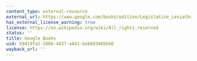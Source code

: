 ```yaml
---
content_type: external-resource
external_url: https://www.google.com/books/edition/Legislative_Leviathan/g1rvz-UlK9wC?hl=en&gbpv=1
has_external_license_warning: true
license: https://en.wikipedia.org/wiki/All_rights_reserved
status: ''
title: Google Books
uid: 59419fa1-2866-4837-a841-beb8d346bbb6
wayback_url: ''
---
```

